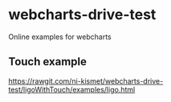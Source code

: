 # webcharts-drive-test
Online examples for webcharts

## Touch example
https://rawgit.com/ni-kismet/webcharts-drive-test/ligoWithTouch/examples/ligo.html

